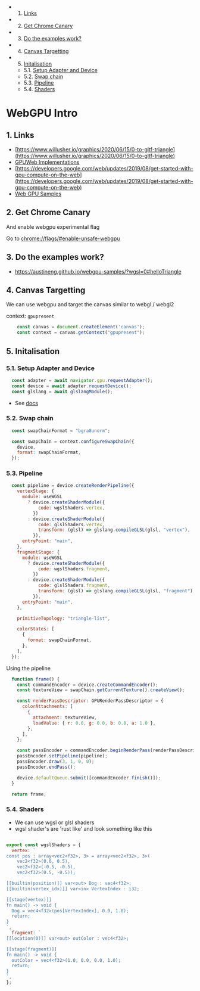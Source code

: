 <!-- vscode-markdown-toc -->
* 1. [Links](#Links)
* 2. [Get Chrome Canary](#GetChromeCanary)
* 3. [Do the examples work?](#Dotheexampleswork)
* 4. [Canvas Targetting](#CanvasTargetting)
* 5. [Initalisation](#Initalisation)
	* 5.1. [Setup Adapter and Device](#SetupAdapterandDevice)
	* 5.2. [Swap chain](#Swapchain)
	* 5.3. [Pipeline](#Pipeline)
	* 5.4. [Shaders](#Shaders)

<!-- vscode-markdown-toc-config
	numbering=true
	autoSave=true
	/vscode-markdown-toc-config -->
<!-- /vscode-markdown-toc -->


# WebGPU Intro

##  1. <a name='Links'></a>Links


- [https://www.willusher.io/graphics/2020/06/15/0-to-gltf-triangle](https://www.willusher.io/graphics/2020/06/15/0-to-gltf-triangle)
- [GPUWeb Implementations](https://github.com/gpuweb/gpuweb/wiki/Implementation-Status)
- [https://developers.google.com/web/updates/2019/08/get-started-with-gpu-compute-on-the-web](https://developers.google.com/web/updates/2019/08/get-started-with-gpu-compute-on-the-web)
- [Web GPU Samples](https://austineng.github.io/webgpu-samples/?wgsl=0#helloTriangle)


##  2. <a name='GetChromeCanary'></a>Get Chrome Canary

And enable webgpu experimental flag 

Go to [chrome://flags/#enable-unsafe-webgpu](chrome://flags/#enable-unsafe-webgpu)


##  3. <a name='Dotheexampleswork'></a>Do the examples work? 

- https://austineng.github.io/webgpu-samples/?wgsl=0#helloTriangle

##  4. <a name='CanvasTargetting'></a>Canvas Targetting

We can use webgpu and target the canvas similar to webgl / webgl2

context: `gpupresent`

```js
    const canvas = document.createElement('canvas');
	const context = canvas.getContext("gpupresent");
```

##  5. <a name='Initalisation'></a>Initalisation

###  5.1. <a name='SetupAdapterandDevice'></a>Setup Adapter and Device

```js
  const adapter = await navigator.gpu.requestAdapter();
  const device = await adapter.requestDevice();
  const glslang = await glslangModule();
```

- See [docs](https://gpuweb.github.io/gpuweb/#adapters)

###  5.2. <a name='Swapchain'></a>Swap chain

```js
  const swapChainFormat = "bgra8unorm";

  const swapChain = context.configureSwapChain({
    device,
    format: swapChainFormat,
  });
```

###  5.3. <a name='Pipeline'></a>Pipeline

```js
  const pipeline = device.createRenderPipeline({
    vertexStage: {
      module: useWGSL
        ? device.createShaderModule({
            code: wgslShaders.vertex,
          })
        : device.createShaderModule({
            code: glslShaders.vertex,
            transform: (glsl) => glslang.compileGLSL(glsl, "vertex"),
          }),
      entryPoint: "main",
    },
    fragmentStage: {
      module: useWGSL
        ? device.createShaderModule({
            code: wgslShaders.fragment,
          })
        : device.createShaderModule({
            code: glslShaders.fragment,
            transform: (glsl) => glslang.compileGLSL(glsl, "fragment"),
          }),
      entryPoint: "main",
    },

    primitiveTopology: "triangle-list",

    colorStates: [
      {
        format: swapChainFormat,
      },
    ],
  });
```

Using the pipeline

```js
  function frame() {
    const commandEncoder = device.createCommandEncoder();
    const textureView = swapChain.getCurrentTexture().createView();

    const renderPassDescriptor: GPURenderPassDescriptor = {
      colorAttachments: [
        {
          attachment: textureView,
          loadValue: { r: 0.0, g: 0.0, b: 0.0, a: 1.0 },
        },
      ],
    };

    const passEncoder = commandEncoder.beginRenderPass(renderPassDescriptor);
    passEncoder.setPipeline(pipeline);
    passEncoder.draw(3, 1, 0, 0);
    passEncoder.endPass();

    device.defaultQueue.submit([commandEncoder.finish()]);
  }

  return frame;
```


###  5.4. <a name='Shaders'></a>Shaders

- We can use wgsl or glsl shaders
- wgsl shader's are 'rust like' and look something like this


```js

export const wgslShaders = {
  vertex: `
const pos : array<vec2<f32>, 3> = array<vec2<f32>, 3>(
    vec2<f32>(0.0, 0.5),
    vec2<f32>(-0.5, -0.5),
    vec2<f32>(0.5, -0.5));

[[builtin(position)]] var<out> Dog : vec4<f32>;
[[builtin(vertex_idx)]] var<in> VertexIndex : i32;

[[stage(vertex)]]
fn main() -> void {
  Dog = vec4<f32>(pos[VertexIndex], 0.0, 1.0);
  return;
}
`,
  fragment: `
[[location(0)]] var<out> outColor : vec4<f32>;

[[stage(fragment)]]
fn main() -> void {
  outColor = vec4<f32>(1.0, 0.0, 0.0, 1.0);
  return;
}
`,
};

```